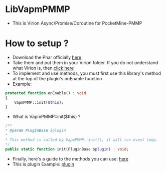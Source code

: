 # LibVapmPMMP
- This is Virion Async/Promise/Coroutine for PocketMine-PMMP

# How to setup ?
- Download the Phar officially [here](https://github.com/VennDev/LibVapmPMMP/releases)
- Take them and put them in your Virion folder. If you do not understand what Virion is, then [click here](https://poggit.pmmp.io/p/DEVirion/1.2.8)
- To implement and use methods, you must first use this library's method at the top of the plugin's onEnable function
- Example:
```php
protected function onEnable() : void
{
    VapmPMMP::init($this);
}
```
- What is VapmPMMP::init($this) ?
```php
/**
* @param PluginBase $plugin
*
* This method is called by VapmPMMP::init(), it will run event loop.
*/
public static function init(PluginBase $plugin) : void;
```
- Finally, here's a guide to the methods you can use: [here](https://venndev.gitbook.io/vapm/)
- This is plugin Example: [plugin](https://github.com/VennDev/SimplifyLibasynql/tree/main/Examples/Test)
